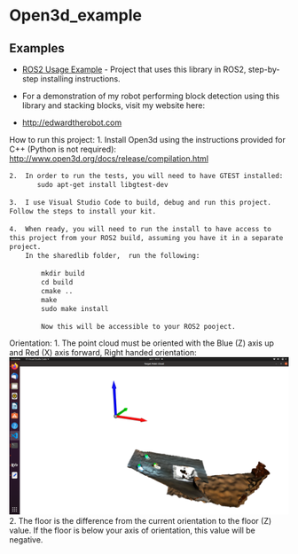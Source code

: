 # Open3d_example


## Examples
- [ROS2 Usage Example](https://github.com/ROS2-block-detection#readme) - Project that uses this library in ROS2, step-by-step installing instructions.

-  For a demonstration of my robot performing block detection using this library and stacking blocks, visit my website here:
-    http://edwardtherobot.com


How to run this project:
    1.  Install Open3d using the instructions provided for C++  (Python is not required):
        http://www.open3d.org/docs/release/compilation.html

    2.  In order to run the tests, you will need to have GTEST installed:
           sudo apt-get install libgtest-dev
    
    3.  I use Visual Studio Code to build, debug and run this project.  Follow the steps to install your kit.
    
    4.  When ready, you will need to run the install to have access to this project from your ROS2 build, assuming you have it in a separate project.
        In the sharedlib folder,  run the following:

            mkdir build
            cd build
            cmake ..
            make
            sudo make install

            Now this will be accessible to your ROS2 pooject.

Orientation:
    1.  The point cloud must be oriented with the Blue (Z) axis up and Red (X) axis forward, Right handed orientation:
        ![Alt text](images/zup.png?raw=true "Orientation")
    2.  The floor is the difference from the current orientation to the floor (Z) value.  If the floor is below your axis of orientation, this value will be negative.